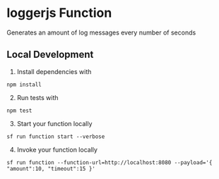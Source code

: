 # loggerjs Function

Generates an amount of log messages every number of seconds

## Local Development

1. Install dependencies with

```
npm install
```

2. Run tests with

```
npm test
```

3. Start your function locally

```
sf run function start --verbose
```

4. Invoke your function locally

```
sf run function --function-url=http://localhost:8080 --payload='{ "amount":10, "timeout":15 }'
```
